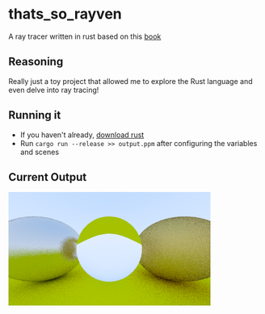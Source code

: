 # thats_so_rayven
A ray tracer written in rust based on this [book](https://raytracing.github.io/books/RayTracingInOneWeekend.html)
## Reasoning
Really just a toy project that allowed me to explore the Rust language and even delve into ray tracing! 

## Running it
- If you haven't already, [download rust](https://www.rust-lang.org/tools/install)
- Run `cargo run --release >> output.ppm` after configuring the variables and scenes

## Current Output
![3 spheres](assets/ouput.png)
